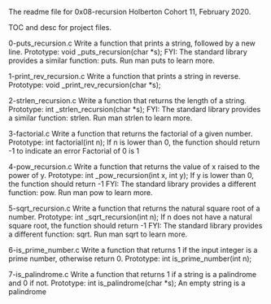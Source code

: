 The readme file for 0x08-recursion Holberton Cohort 11, February 2020.

TOC and desc for project files.

0-puts_recursion.c
Write a function that prints a string, followed by a new line.
Prototype: void _puts_recursion(char *s);
FYI: The standard library provides a similar function: puts. Run man puts to learn more.


1-print_rev_recursion.c
Write a function that prints a string in reverse.
Prototype: void _print_rev_recursion(char *s);


2-strlen_recursion.c
Write a function that returns the length of a string.
Prototype: int _strlen_recursion(char *s);
FYI: The standard library provides a similar function: strlen. Run man strlen to learn more.


3-factorial.c
Write a function that returns the factorial of a given number.
Prototype: int factorial(int n);
If n is lower than 0, the function should return -1 to indicate an error
Factorial of 0 is 1


4-pow_recursion.c
Write a function that returns the value of x raised to the power of y.
Prototype: int _pow_recursion(int x, int y);
If y is lower than 0, the function should return -1
FYI: The standard library provides a different function: pow. Run man pow to learn more.


5-sqrt_recursion.c
Write a function that returns the natural square root of a number.
Prototype: int _sqrt_recursion(int n);
If n does not have a natural square root, the function should return -1
FYI: The standard library provides a different function: sqrt. Run man sqrt to learn more.


6-is_prime_number.c
Write a function that returns 1 if the input integer is a prime number, otherwise return 0.
Prototype: int is_prime_number(int n);


7-is_palindrome.c
Write a function that returns 1 if a string is a palindrome and 0 if not.
Prototype: int is_palindrome(char *s);
An empty string is a palindrome